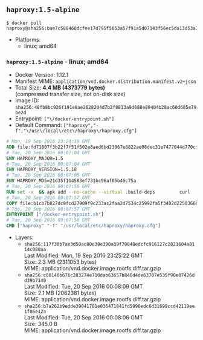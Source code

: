 ## `haproxy:1.5-alpine`

```console
$ docker pull haproxy@sha256:bae7c588460dcfee17d795f5653a57f91a5d07143f56ec5da13d53a74929c0c0
```

-	Platforms:
	-	linux; amd64

### `haproxy:1.5-alpine` - linux; amd64

-	Docker Version: 1.12.1
-	Manifest MIME: `application/vnd.docker.distribution.manifest.v2+json`
-	Total Size: **4.4 MB (4373779 bytes)**  
	(compressed transfer size, not on-disk size)
-	Image ID: `sha256:48fb8bc926f191e8ae2628204d7b2f8813a9d688e89404b28ac60d685e79be2d`
-	Entrypoint: `["\/docker-entrypoint.sh"]`
-	Default Command: `["haproxy","-f","\/usr\/local\/etc\/haproxy\/haproxy.cfg"]`

```dockerfile
# Mon, 19 Sep 2016 23:24:18 GMT
ADD file:fd71807f3b22f7f51f502e8aed6bd23067e6822ae08dec31e7477044d770cf48 in / 
# Tue, 20 Sep 2016 00:07:04 GMT
ENV HAPROXY_MAJOR=1.5
# Tue, 20 Sep 2016 00:07:04 GMT
ENV HAPROXY_VERSION=1.5.18
# Tue, 20 Sep 2016 00:07:05 GMT
ENV HAPROXY_MD5=21d35f114583ef731bc96af05b46c75a
# Tue, 20 Sep 2016 00:07:56 GMT
RUN set -x 	&& apk add --no-cache --virtual .build-deps 		curl 		gcc 		libc-dev 		linux-headers 		make 		openssl-dev 		pcre-dev 		zlib-dev 	&& curl -SL "http://www.haproxy.org/download/${HAPROXY_MAJOR}/src/haproxy-${HAPROXY_VERSION}.tar.gz" -o haproxy.tar.gz 	&& echo "${HAPROXY_MD5}  haproxy.tar.gz" | md5sum -c 	&& mkdir -p /usr/src 	&& tar -xzf haproxy.tar.gz -C /usr/src 	&& mv "/usr/src/haproxy-$HAPROXY_VERSION" /usr/src/haproxy 	&& rm haproxy.tar.gz 	&& make -C /usr/src/haproxy 		TARGET=linux2628 		USE_PCRE=1 PCREDIR= 		USE_OPENSSL=1 		USE_ZLIB=1 		all 		install-bin 	&& mkdir -p /usr/local/etc/haproxy 	&& cp -R /usr/src/haproxy/examples/errorfiles /usr/local/etc/haproxy/errors 	&& rm -rf /usr/src/haproxy 	&& runDeps="$( 		scanelf --needed --nobanner --recursive /usr/local 			| awk '{ gsub(/,/, "\nso:", $2); print "so:" $2 }' 			| sort -u 			| xargs -r apk info --installed 			| sort -u 	)" 	&& apk add --virtual .haproxy-rundeps $runDeps 	&& apk del .build-deps
# Tue, 20 Sep 2016 00:07:57 GMT
COPY file:b1cb7b827dc9fcd27909f9c233ac2faa2d7534c25992fa5f3402d22503666d6d in / 
# Tue, 20 Sep 2016 00:07:57 GMT
ENTRYPOINT ["/docker-entrypoint.sh"]
# Tue, 20 Sep 2016 00:07:58 GMT
CMD ["haproxy" "-f" "/usr/local/etc/haproxy/haproxy.cfg"]
```

-	Layers:
	-	`sha256:117f30b7ae3d50ac80e38e390a39f70848edcfc916127c2821604a8114c080aa`  
		Last Modified: Mon, 19 Sep 2016 23:25:22 GMT  
		Size: 2.3 MB (2311053 bytes)  
		MIME: application/vnd.docker.image.rootfs.diff.tar.gzip
	-	`sha256:c00140b676c283274e710dab63657b846d4de63707e535f90e07426dd39b7140`  
		Last Modified: Tue, 20 Sep 2016 00:08:09 GMT  
		Size: 2.1 MB (2062381 bytes)  
		MIME: application/vnd.docker.image.rootfs.diff.tar.gzip
	-	`sha256:b7a262b9edde39041701e036471841fd5990edc6d31699ccd42119ee1f86e12a`  
		Last Modified: Tue, 20 Sep 2016 00:08:06 GMT  
		Size: 345.0 B  
		MIME: application/vnd.docker.image.rootfs.diff.tar.gzip

